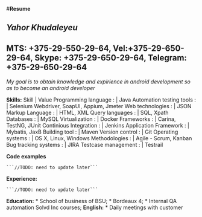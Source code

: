 #**Resume**

## *Yahor Khudaleyeu*

## MTS: +375-29-550-29-64, Vel:+375-29-650-29-64, Skype: +375-29-650-29-64, Telegram: +375-29-650-29-64

*My goal is to obtain knowledge and expirience in android development so as to become an android developer*

**Skills:**
	Skill	|	Value
	Programming language : | Java
	Automation testing tools :  | Selenium Webdriver, SoapUI, Appium, Jmeter
	Web technologies :  | JSON
	Markup Language :  | HTML, XML
	Query languages :  | SQL, Xpath
	Databases :  | MySQL
	Virtualization :  | Docker
	Frameworks :  | Carina, TestNG, JUnit
	Continious Integration :  | Jenkins
	Application Framework :  | Mybatis, JaxB
	Building tool :  | Maven
	Version control :  | Git
	Operating systems :  | OS X, Linux, Windows
	Methodologies :  | Agile - Scrum, Kanban
	Bug tracking systems :  | JIRA
	Testcase management :  | Testrail 

**Code examples**

	```//TODO: need to update later```

**Experience:**

	```//TODO: need to update later```

**Education:**
	*	School of business of BSU;
	*	Bordeaux 4;
	*	Internal QA automation Solvd Inc courses;
**English:**
	*	Daily meetings with customer
